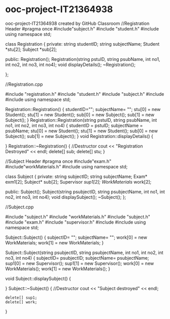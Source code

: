 # ooc-project-IT21364938
ooc-project-IT21364938 created by GitHub Classroom
//Registration Header
#pragma once
#include"subject.h"
#include "student.h"
#include <string>
using namespace std;

class Registration {
private:
	string studentID;
	string subjectName;
	Student *stu[2];
	Subject *sub[2];

public:
	Registration();
	Registration(string pstuID, string psubName, int no1, int no2, int no3, int no4);
	void displayDetails();
	~Registration();

};

//Registration.cpp

#include "registration.h"
#include "student.h"
#include "subject.h"
#include <string>
#include <iostream>
using namespace std;

Registration::Registration()
{
	studentID="";
	subjectName= "";
	stu[0] = new Student();
	stu[1] = new Student();
	sub[0] = new Subject();
	sub[1] = new Subject();
}
Registration::Registration(string pstuID, string psubName, int no1, int no2, int no3, int no4)
{
	studentID = pstuID;
	subjectName = psubName;
	stu[0] = new Student();
	stu[1] = new Student();
	sub[0] = new Subject();
	sub[1] = new Subject();
}
void Registration::displayDetails()
{

}
Registration::~Registration()
{
	//Destructor
	cout << "Registration Destroyed" << endl;
	delete[] sub;
	delete[] stu;
}

//Subject Header
#pragma once
#include"exam.h"
#include"workMaterials.h"
#include <string>
using namespace std;

class Subject {
private:
	string subjectID;
	string subjectName;
	Exam* exm1[2];
	Subject* sub[2];
	Supervisor *sup1[2];
	WorkMaterials* work[2];

public:
	Subject();
	Subject(string psubjectID, string psubjectName, int no1, int no2, int no3, int no4);
	void displaySubject();
	~Subject();
};

//Subject.cpp

#include "subject.h"
#include "workMaterials.h"
#include "subject.h"
#include "exam.h"
#include "supervisor.h"
#include <string>
#include <iostream>
using namespace std;

Subject::Subject()
{
	subjectID= "";
	subjectName= "";
	work[0] = new WorkMaterials;
	work[1] = new WorkMaterials;
}

Subject::Subject(string psubjectID, string psubjectName, int no1, int no2, int no3, int no4)
{
	subjectID= psubjectID;
	subjectName= psubjectName;
	sup1[0] = new Supervisor();
	sup1[1] = new Supervisor();
	work[0] = new WorkMaterials();
	work[1] = new WorkMaterials();
}

void Subject::displaySubject()
{

}
Subject::~Subject()
{
	//Destructor
	cout << "Subject destroyed" << endl;
	
	delete[] sup1;
	delete[] work;
}
